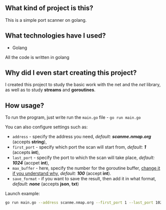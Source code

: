 ## What kind of project is this?
This is a simple port scanner on golang.

## What technologies have I used?
- Golang

All the code is written in golang

## Why did I even start creating this project?
I created this project to study the basic work with the net and the _net_ library, as well as to study **streams** and **goroutines**.

## How usage?
To run the program, just write run the `main.go` file - `go run main.go`

You can also configure settings such as:
- `address` - specify the address you need, _default: **scanme.nmap.org**_ (accepts **string**),
- `first_port` - specify which port the scan will start from, _default: **1**_ (accepts **int**),
- `last_port` - specify the port to which the scan will take place, _default: **1024**_ (accpet **int**),
- `max_buffer` - here, specify the number for the goroutine buffer, <u>change it if you understand why</u>, _default: **100**_ (accept **int**).
- `save_format` - if you want to save the result, then add it in what format, _default: **none**_ (accepts **json**, **txt**)

Launch example:
```bash
go run main.go --address scanme.nmap.org --first_port 1 --last_port 1024 --max_buffer 100 --save_format json
```
